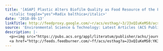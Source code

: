 ```yaml
---
title: '[ASAP] Plastic Alters Biofilm Quality as Food Resource of the Freshwater Gastropod
  <italic toggle="yes">Radix balthica</italic>'
date: '2018-09-13'
linkTitle: http://feedproxy.google.com/~r/acs/esthag/~3/J3xQIuKeMS0/acs.est.8b02470
source: 'Environmental Science & Technology: Latest Articles (ACS Publications)'
description: |-
  <p><img src="https://pubs.acs.org/appl/literatum/publisher/achs/journals/content/esthag/0/esthag.ahead-of-print/acs.est.8b02470/20180913/images/medium/es-2018-024703_0004.gif" alt="TOC Graphic"/></p><div><cite>Environmental Science & Technology</cite></div><div>DOI: 10.1021/acs.est.8b02470</div><div class="feedflare">
  <a href="http://feeds.feedburner.com/~ff/acs/esthag?a=J3xQIuKeMS0:YK3CrXcobrI:yIl2AUoC8zA"><img src="http://feeds.feedburner.com/~ff/acs/esthag?d=yIl2AUoC8zA" border="0"></img></a>
---
```


